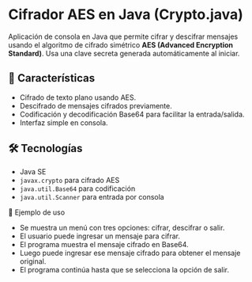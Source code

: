# Cifrador AES en Java (Crypto.java)

Aplicación de consola en Java que permite cifrar y descifrar mensajes usando el algoritmo de cifrado simétrico **AES (Advanced Encryption Standard)**. Usa una clave secreta generada automáticamente al iniciar.

## 🔐 Características

- Cifrado de texto plano usando AES.
- Descifrado de mensajes cifrados previamente.
- Codificación y decodificación Base64 para facilitar la entrada/salida.
- Interfaz simple en consola.

## 🛠️ Tecnologías

- Java SE
- `javax.crypto` para cifrado AES
- `java.util.Base64` para codificación
- `java.util.Scanner` para entrada por consola

🧪 Ejemplo de uso

- Se muestra un menú con tres opciones: cifrar, descifrar o salir.
- El usuario puede ingresar un mensaje para cifrar.
- El programa muestra el mensaje cifrado en Base64.
- Luego puede ingresar ese mensaje cifrado para obtener el mensaje original.
- El programa continúa hasta que se selecciona la opción de salir.



